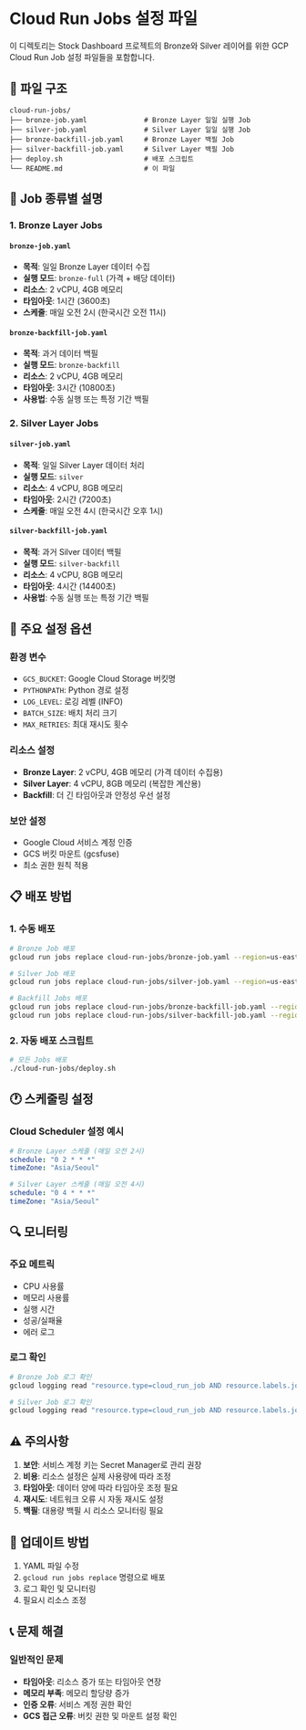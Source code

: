 # Cloud Run Jobs 설정 파일

이 디렉토리는 Stock Dashboard 프로젝트의 Bronze와 Silver 레이어를 위한 GCP Cloud Run Job 설정 파일들을 포함합니다.

## 📁 파일 구조

```
cloud-run-jobs/
├── bronze-job.yaml              # Bronze Layer 일일 실행 Job
├── silver-job.yaml              # Silver Layer 일일 실행 Job
├── bronze-backfill-job.yaml     # Bronze Layer 백필 Job
├── silver-backfill-job.yaml     # Silver Layer 백필 Job
├── deploy.sh                    # 배포 스크립트
└── README.md                    # 이 파일
```

## 🚀 Job 종류별 설명

### 1. Bronze Layer Jobs

#### `bronze-job.yaml`
- **목적**: 일일 Bronze Layer 데이터 수집
- **실행 모드**: `bronze-full` (가격 + 배당 데이터)
- **리소스**: 2 vCPU, 4GB 메모리
- **타임아웃**: 1시간 (3600초)
- **스케줄**: 매일 오전 2시 (한국시간 오전 11시)

#### `bronze-backfill-job.yaml`
- **목적**: 과거 데이터 백필
- **실행 모드**: `bronze-backfill`
- **리소스**: 2 vCPU, 4GB 메모리
- **타임아웃**: 3시간 (10800초)
- **사용법**: 수동 실행 또는 특정 기간 백필

### 2. Silver Layer Jobs

#### `silver-job.yaml`
- **목적**: 일일 Silver Layer 데이터 처리
- **실행 모드**: `silver`
- **리소스**: 4 vCPU, 8GB 메모리
- **타임아웃**: 2시간 (7200초)
- **스케줄**: 매일 오전 4시 (한국시간 오후 1시)

#### `silver-backfill-job.yaml`
- **목적**: 과거 Silver 데이터 백필
- **실행 모드**: `silver-backfill`
- **리소스**: 4 vCPU, 8GB 메모리
- **타임아웃**: 4시간 (14400초)
- **사용법**: 수동 실행 또는 특정 기간 백필

## 🔧 주요 설정 옵션

### 환경 변수
- `GCS_BUCKET`: Google Cloud Storage 버킷명
- `PYTHONPATH`: Python 경로 설정
- `LOG_LEVEL`: 로깅 레벨 (INFO)
- `BATCH_SIZE`: 배치 처리 크기
- `MAX_RETRIES`: 최대 재시도 횟수

### 리소스 설정
- **Bronze Layer**: 2 vCPU, 4GB 메모리 (가격 데이터 수집용)
- **Silver Layer**: 4 vCPU, 8GB 메모리 (복잡한 계산용)
- **Backfill**: 더 긴 타임아웃과 안정성 우선 설정

### 보안 설정
- Google Cloud 서비스 계정 인증
- GCS 버킷 마운트 (gcsfuse)
- 최소 권한 원칙 적용

## 📋 배포 방법

### 1. 수동 배포
```bash
# Bronze Job 배포
gcloud run jobs replace cloud-run-jobs/bronze-job.yaml --region=us-east1

# Silver Job 배포
gcloud run jobs replace cloud-run-jobs/silver-job.yaml --region=us-east1

# Backfill Jobs 배포
gcloud run jobs replace cloud-run-jobs/bronze-backfill-job.yaml --region=us-east1
gcloud run jobs replace cloud-run-jobs/silver-backfill-job.yaml --region=us-east1
```

### 2. 자동 배포 스크립트
```bash
# 모든 Jobs 배포
./cloud-run-jobs/deploy.sh
```

## 🕐 스케줄링 설정

### Cloud Scheduler 설정 예시
```yaml
# Bronze Layer 스케줄 (매일 오전 2시)
schedule: "0 2 * * *"
timeZone: "Asia/Seoul"

# Silver Layer 스케줄 (매일 오전 4시)
schedule: "0 4 * * *"
timeZone: "Asia/Seoul"
```

## 🔍 모니터링

### 주요 메트릭
- CPU 사용률
- 메모리 사용률
- 실행 시간
- 성공/실패율
- 에러 로그

### 로그 확인
```bash
# Bronze Job 로그 확인
gcloud logging read "resource.type=cloud_run_job AND resource.labels.job_name=stock-dashboard-bronze" --limit=50

# Silver Job 로그 확인
gcloud logging read "resource.type=cloud_run_job AND resource.labels.job_name=stock-dashboard-silver" --limit=50
```

## ⚠️ 주의사항

1. **보안**: 서비스 계정 키는 Secret Manager로 관리 권장
2. **비용**: 리소스 설정은 실제 사용량에 따라 조정
3. **타임아웃**: 데이터 양에 따라 타임아웃 조정 필요
4. **재시도**: 네트워크 오류 시 자동 재시도 설정
5. **백필**: 대용량 백필 시 리소스 모니터링 필요

## 🔄 업데이트 방법

1. YAML 파일 수정
2. `gcloud run jobs replace` 명령으로 배포
3. 로그 확인 및 모니터링
4. 필요시 리소스 조정

## 📞 문제 해결

### 일반적인 문제
- **타임아웃**: 리소스 증가 또는 타임아웃 연장
- **메모리 부족**: 메모리 할당량 증가
- **인증 오류**: 서비스 계정 권한 확인
- **GCS 접근 오류**: 버킷 권한 및 마운트 설정 확인

